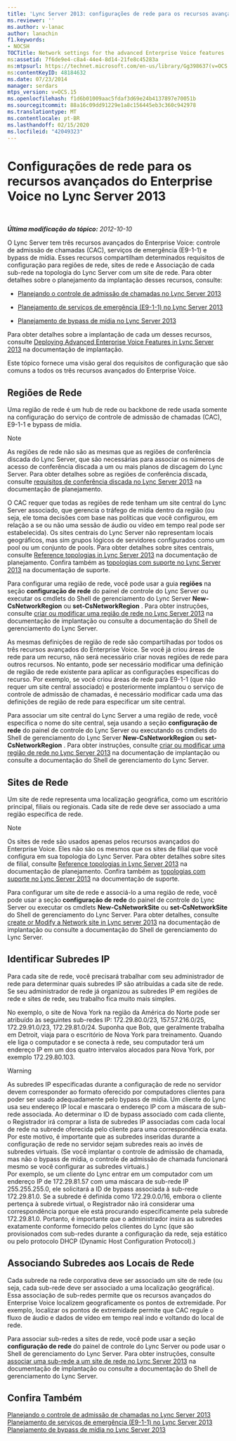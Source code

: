 ```yaml
---
title: 'Lync Server 2013: configurações de rede para os recursos avançados do Enterprise Voice'
ms.reviewer: ''
ms.author: v-lanac
author: lanachin
f1.keywords:
- NOCSH
TOCTitle: Network settings for the advanced Enterprise Voice features
ms:assetid: 7f6de9e4-c8a4-44e4-8d14-21fe8c45283a
ms:mtpsurl: https://technet.microsoft.com/en-us/library/Gg398637(v=OCS.15)
ms:contentKeyID: 48184632
ms.date: 07/23/2014
manager: serdars
mtps_version: v=OCS.15
ms.openlocfilehash: f1d6b01009aac5fdaf3d69e24b4137897e70051b
ms.sourcegitcommit: 88a16c09dd91229e1a8c156445eb3c360c942978
ms.translationtype: MT
ms.contentlocale: pt-BR
ms.lasthandoff: 02/15/2020
ms.locfileid: "42049323"
---
```

<div data-xmlns="http://www.w3.org/1999/xhtml">

<div class="topic" data-xmlns="http://www.w3.org/1999/xhtml" data-msxsl="urn:schemas-microsoft-com:xslt" data-cs="http://msdn.microsoft.com/">

<div data-asp="http://msdn2.microsoft.com/asp">

# <a name="network-settings-for-the-advanced-enterprise-voice-features-in-lync-server-2013"></a>Configurações de rede para os recursos avançados do Enterprise Voice no Lync Server 2013

</div>

<div id="mainSection">

<div id="mainBody">

<span> </span>

_**Última modificação do tópico:** 2012-10-10_

O Lync Server tem três recursos avançados do Enterprise Voice: controle de admissão de chamadas (CAC), serviços de emergência (E9-1-1) e bypass de mídia. Esses recursos compartilham determinados requisitos de configuração para regiões de rede, sites de rede e Associação de cada sub-rede na topologia do Lync Server com um site de rede. Para obter detalhes sobre o planejamento da implantação desses recursos, consulte:

  - [Planejando o controle de admissão de chamadas no Lync Server 2013](lync-server-2013-planning-for-call-admission-control.md)

  - [Planejamento de serviços de emergência (E9-1-1) no Lync Server 2013](lync-server-2013-planning-for-emergency-services-e9-1-1.md)

  - [Planejamento de bypass de mídia no Lync Server 2013](lync-server-2013-planning-for-media-bypass.md)

Para obter detalhes sobre a implantação de cada um desses recursos, consulte [Deploying Advanced Enterprise Voice Features in Lync Server 2013](lync-server-2013-deploying-advanced-enterprise-voice-features.md) na documentação de implantação.

Este tópico fornece uma visão geral dos requisitos de configuração que são comuns a todos os três recursos avançados do Enterprise Voice.

<div>

## <a name="network-regions"></a>Regiões de Rede

Uma região de rede é um hub de rede ou backbone de rede usada somente na configuração do serviço de controle de admissão de chamadas (CAC),  E9-1-1 e bypass de mídia.

<div>


> [!NOTE]  
> As regiões de rede não são as mesmas que as regiões de conferência discada do Lync Server, que são necessárias para associar os números de acesso de conferência discada a um ou mais planos de discagem do Lync Server. Para obter detalhes sobre as regiões de conferência discada, consulte <A href="lync-server-2013-dial-in-conferencing-requirements.md">requisitos de conferência discada no Lync Server 2013</A> na documentação de planejamento.



</div>

O CAC requer que todas as regiões de rede tenham um site central do Lync Server associado, que gerencia o tráfego de mídia dentro da região (ou seja, ele toma decisões com base nas políticas que você configurou, em relação a se ou não uma sessão de áudio ou vídeo em tempo real pode ser estabelecida). Os sites centrais do Lync Server não representam locais geográficos, mas sim grupos lógicos de servidores configurados como um pool ou um conjunto de pools. Para obter detalhes sobre sites centrais, consulte [Reference topologias in Lync Server 2013](lync-server-2013-reference-topologies.md) na documentação de planejamento. Confira também as [topologias com suporte no Lync Server 2013](lync-server-2013-supported-topologies.md) na documentação de suporte.

Para configurar uma região de rede, você pode usar a guia **regiões** na seção **configuração de rede** do painel de controle do Lync Server ou executar os cmdlets do Shell de gerenciamento do Lync Server **New-CsNetworkRegion** ou **set-CsNetworkRegion** . Para obter instruções, consulte [criar ou modificar uma região de rede no Lync Server 2013](lync-server-2013-create-or-modify-a-network-region.md) na documentação de implantação ou consulte a documentação do Shell de gerenciamento do Lync Server.

As mesmas definições de região de rede são compartilhadas por todos os três recursos avançados do Enterprise Voice. Se você já criou áreas de rede para um recurso, não será necessário criar novas regiões de rede para outros recursos. No entanto, pode ser necessário modificar uma definição de região de rede existente para aplicar as configurações específicas do recurso. Por exemplo, se você criou áreas de rede para E9-1-1 (que não requer um site central associado) e posteriormente implantou o serviço de controle de admissão de chamadas, é necessário modificar cada uma das definições de região de rede para especificar um site central.

Para associar um site central do Lync Server a uma região de rede, você especifica o nome do site central, seja usando a seção **configuração de rede** do painel de controle do Lync Server ou executando os cmdlets do Shell de gerenciamento do Lync Server **New-CsNetworkRegion** ou **set-CsNetworkRegion** . Para obter instruções, consulte [criar ou modificar uma região de rede no Lync Server 2013](lync-server-2013-create-or-modify-a-network-region.md) na documentação de implantação ou consulte a documentação do Shell de gerenciamento do Lync Server.

</div>

<div>

## <a name="network-sites"></a>Sites de Rede

Um site de rede representa uma localização geográfica, como um escritório principal, filiais ou regionais. Cada site de rede deve ser associado a uma região específica de rede.

<div>


> [!NOTE]  
> Os sites de rede são usados apenas pelos recursos avançados do Enterprise Voice. Eles não são os mesmos que os sites de filial que você configura em sua topologia do Lync Server. Para obter detalhes sobre sites de filial, consulte <A href="lync-server-2013-reference-topologies.md">Reference topologias in Lync Server 2013</A> na documentação de planejamento. Confira também as <A href="lync-server-2013-supported-topologies.md">topologias com suporte no Lync Server 2013</A> na documentação de suporte.



</div>

Para configurar um site de rede e associá-lo a uma região de rede, você pode usar a seção **configuração de rede** do painel de controle do Lync Server ou executar os cmdlets **New-CsNetworkSite** ou **set-CsNetworkSite** do Shell de gerenciamento do Lync Server. Para obter detalhes, consulte [create or Modify a Network site in Lync server 2013](lync-server-2013-create-or-modify-a-network-site.md) na documentação de implantação ou consulte a documentação do Shell de gerenciamento do Lync Server.

</div>

<div>

## <a name="identify-ip-subnets"></a>Identificar Subredes IP

Para cada site de rede, você precisará trabalhar com seu administrador de rede para determinar quais subredes IP são atribuídas a cada site de rede. Se seu administrador de rede já organizou as subredes IP em regiões de rede e sites de rede, seu trabalho fica muito mais simples.

No exemplo, o site de Nova York na região da América do Norte pode ser atribuído às seguintes sub-redes IP: 172.29.80.0/23, 157.57.216.0/25, 172.29.91.0/23, 172.29.81.0/24. Suponha que Bob, que geralmente trabalha em Detroit, viaja para o escritório de Nova York para treinamento. Quando ele liga o computador e se conecta à rede, seu computador terá um endereço IP em um dos quatro intervalos alocados para Nova York, por exemplo 172.29.80.103.

<div>


> [!WARNING]  
> As subredes IP especificadas durante a configuração de rede no servidor devem corresponder ao formato oferecido por computadores clientes para poder ser usado adequadamente pelo bypass de mídia. Um cliente do Lync usa seu endereço IP local e mascara o endereço IP com a máscara de sub-rede associada. Ao determinar o ID de bypass associado com cada cliente, o Registrador irá comprar a lista de subredes IP associadas com cada local de rede na subrede oferecida pelo cliente para uma correspondência exata. Por este motivo, é importante que as subredes inseridas durante a configuração de rede no servidor sejam subredes reais ao invés de subredes virtuais. (Se você implantar o controle de admissão de chamada, mas não o bypass de mídia, o controle de admissão de chamada funcionará mesmo se você configurar as subredes virtuais.)<BR>Por exemplo, se um cliente do Lync entrar em um computador com um endereço IP de 172.29.81.57 com uma máscara de sub-rede IP 255.255.255.0, ele solicitará a ID de bypass associada à sub-rede 172.29.81.0. Se a subrede é definida como 172.29.0.0/16, embora o cliente pertença à subrede virtual, o Registrador não irá considerar uma correspondência porque ele está procurando especificamente pela subrede 172.29.81.0. Portanto, é importante que o administrador insira as subredes exatamente conforme fornecido pelos clientes do Lync (que são provisionados com sub-redes durante a configuração da rede, seja estático ou pelo protocolo DHCP (Dynamic Host Configuration Protocol).)



</div>

</div>

<div>

## <a name="associating-subnets-with-network-sites"></a>Associando Subredes aos Locais de Rede

Cada subrede na rede corporativa deve ser associado um site de rede (ou seja, cada sub-rede deve ser associado a uma localização geográfica). Essa associação de sub-redes permite que os recursos avançados do Enterprise Voice localizem geograficamente os pontos de extremidade. Por exemplo, localizar os pontos de extremidade permite que CAC regule o fluxo de áudio e dados de vídeo em tempo real indo e voltando do local de rede.

Para associar sub-redes a sites de rede, você pode usar a seção **configuração de rede** do painel de controle do Lync Server ou pode usar o Shell de gerenciamento do Lync Server. Para obter instruções, consulte [associar uma sub-rede a um site de rede no Lync Server 2013](lync-server-2013-associate-a-subnet-with-a-network-site.md) na documentação de implantação ou consulte a documentação do Shell de gerenciamento do Lync Server.

</div>

<div>

## <a name="see-also"></a>Confira Também


[Planejando o controle de admissão de chamadas no Lync Server 2013](lync-server-2013-planning-for-call-admission-control.md)  
[Planejamento de serviços de emergência (E9-1-1) no Lync Server 2013](lync-server-2013-planning-for-emergency-services-e9-1-1.md)  
[Planejamento de bypass de mídia no Lync Server 2013](lync-server-2013-planning-for-media-bypass.md)  
  

</div>

</div>

<span> </span>

</div>

</div>

</div>

